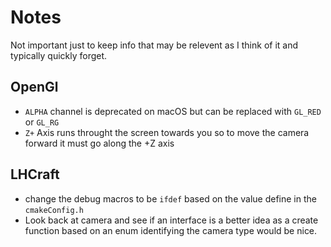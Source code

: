 # Notes

Not important just to keep info that may be relevent as I think of it and typically quickly forget.

## OpenGl

- `ALPHA` channel is deprecated on macOS but can be replaced with `GL_RED` or `GL_RG`
- `Z+` Axis runs throught the screen towards you so to move the camera forward it must go along the +Z axis

## LHCraft

- change the debug macros to be `ifdef` based on the value define in the `cmakeConfig.h`
- Look back at camera and see if an interface is a better idea as a create function based on an enum
  identifying the camera type would be nice.
